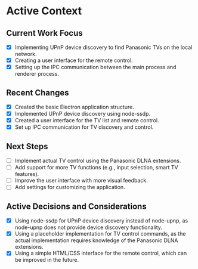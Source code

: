 # Active Context

## Current Work Focus
- [x] Implementing UPnP device discovery to find Panasonic TVs on the local network.
- [x] Creating a user interface for the remote control.
- [x] Setting up the IPC communication between the main process and renderer process.

## Recent Changes
- [x] Created the basic Electron application structure.
- [x] Implemented UPnP device discovery using node-ssdp.
- [x] Created a user interface for the TV list and remote control.
- [x] Set up IPC communication for TV discovery and control.

## Next Steps
- [ ] Implement actual TV control using the Panasonic DLNA extensions.
- [ ] Add support for more TV functions (e.g., input selection, smart TV features).
- [ ] Improve the user interface with more visual feedback.
- [ ] Add settings for customizing the application.

## Active Decisions and Considerations
- [x] Using node-ssdp for UPnP device discovery instead of node-upnp, as node-upnp does not provide device discovery functionality.
- [x] Using a placeholder implementation for TV control commands, as the actual implementation requires knowledge of the Panasonic DLNA extensions.
- [x] Using a simple HTML/CSS interface for the remote control, which can be improved in the future.
